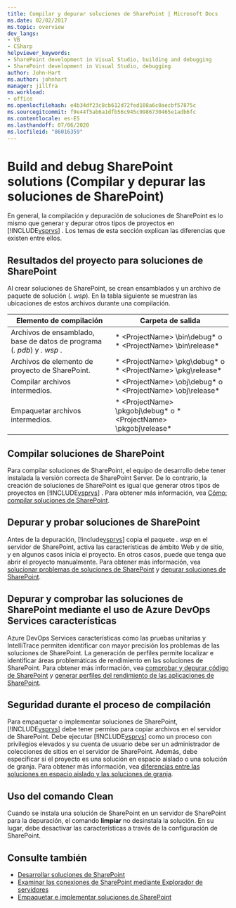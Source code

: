 ```yaml
---
title: Compilar y depurar soluciones de SharePoint | Microsoft Docs
ms.date: 02/02/2017
ms.topic: overview
dev_langs:
- VB
- CSharp
helpviewer_keywords:
- SharePoint development in Visual Studio, building and debugging
- SharePoint development in Visual Studio, debugging
author: John-Hart
ms.author: johnhart
manager: jillfra
ms.workload:
- office
ms.openlocfilehash: e4b34df23c8cb612d72fed108a6c0aecbf57875c
ms.sourcegitcommit: f9e44f5ab6a1dfb56c945c9986730465e1adb6fc
ms.contentlocale: es-ES
ms.lasthandoff: 07/06/2020
ms.locfileid: "86016359"
---
```

# <a name="build-and-debug-sharepoint-solutions"></a>Build and debug SharePoint solutions (Compilar y depurar las soluciones de SharePoint)
  En general, la compilación y depuración de soluciones de SharePoint es lo mismo que generar y depurar otros tipos de proyectos en [!INCLUDE[vsprvs](../sharepoint/includes/vsprvs-md.md)] . Los temas de esta sección explican las diferencias que existen entre ellos.

## <a name="project-output-for-sharepoint-solutions"></a>Resultados del proyecto para soluciones de SharePoint
 Al crear soluciones de SharePoint, se crean ensamblados y un archivo de paquete de solución (*. wsp*). En la tabla siguiente se muestran las ubicaciones de estos archivos durante una compilación.

|Elemento de compilación|Carpeta de salida|
|----------------|-------------------|
|Archivos de ensamblado, base de datos de programa (*. pdb*) y *. wsp* .|* \<ProjectName> \bin\debug* o * \<ProjectName> \bin\release*|
|Archivos de elemento de proyecto de SharePoint.|* \<ProjectName> \pkg\debug* o * \<ProjectName> \pkg\release*|
|Compilar archivos intermedios.|* \<ProjectName> \obj\debug* o * \<ProjectName> \obj\release*|
|Empaquetar archivos intermedios.|* \<ProjectName> \pkgobj\debug* o * \<ProjectName> \pkgobj\release*|

## <a name="build-sharepoint-solutions"></a>Compilar soluciones de SharePoint
 Para compilar soluciones de SharePoint, el equipo de desarrollo debe tener instalada la versión correcta de SharePoint Server. De lo contrario, la creación de soluciones de SharePoint es igual que generar otros tipos de proyectos en [!INCLUDE[vsprvs](../sharepoint/includes/vsprvs-md.md)] . Para obtener más información, vea [Cómo: compilar soluciones de SharePoint](../sharepoint/how-to-build-sharepoint-solutions.md).

## <a name="debug-and-test-sharepoint-solutions"></a>Depurar y probar soluciones de SharePoint
 Antes de la depuración, [!include[vsprvs](../sharepoint/includes/vsprvs-md.md)] copia el paquete *. wsp* en el servidor de SharePoint, activa las características de ámbito Web y de sitio, y en algunos casos inicia el proyecto. En otros casos, puede que tenga que abrir el proyecto manualmente. Para obtener más información, vea [solucionar problemas de soluciones de SharePoint](../sharepoint/troubleshooting-sharepoint-solutions.md) y [depurar soluciones de SharePoint](../sharepoint/debugging-sharepoint-solutions.md).

## <a name="debug-and-verify-sharepoint-solutions-by-using-azure-devops-services-features"></a>Depurar y comprobar las soluciones de SharePoint mediante el uso de Azure DevOps Services características
 Azure DevOps Services características como las pruebas unitarias y IntelliTrace permiten identificar con mayor precisión los problemas de las soluciones de SharePoint. La generación de perfiles permite localizar e identificar áreas problemáticas de rendimiento en las soluciones de SharePoint. Para obtener más información, vea [comprobar y depurar código de SharePoint](../sharepoint/verifying-and-debugging-sharepoint-code.md) y [generar perfiles del rendimiento de las aplicaciones de SharePoint](../sharepoint/profiling-the-performance-of-sharepoint-applications.md).

## <a name="security-during-the-build-process"></a>Seguridad durante el proceso de compilación
 Para empaquetar o implementar soluciones de SharePoint, [!INCLUDE[vsprvs](../sharepoint/includes/vsprvs-md.md)] debe tener permiso para copiar archivos en el servidor de SharePoint. Debe ejecutar [!INCLUDE[vsprvs](../sharepoint/includes/vsprvs-md.md)] como un proceso con privilegios elevados y su cuenta de usuario debe ser un administrador de colecciones de sitios en el servidor de SharePoint. Además, debe especificar si el proyecto es una solución en espacio aislado o una solución de granja. Para obtener más información, vea [diferencias entre las soluciones en espacio aislado y las soluciones de granja](../sharepoint/differences-between-sandboxed-and-farm-solutions.md).

## <a name="using-the-clean-command"></a>Uso del comando Clean
 Cuando se instala una solución de SharePoint en un servidor de SharePoint para la depuración, el comando **limpiar** no desinstala la solución. En su lugar, debe desactivar las características a través de la configuración de SharePoint.

## <a name="see-also"></a>Consulte también
- [Desarrollar soluciones de SharePoint](../sharepoint/developing-sharepoint-solutions.md)
- [Examinar las conexiones de SharePoint mediante Explorador de servidores](../sharepoint/browsing-sharepoint-connections-using-server-explorer.md)
- [Empaquetar e implementar soluciones de SharePoint](../sharepoint/packaging-and-deploying-sharepoint-solutions.md)
